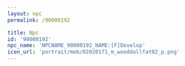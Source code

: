 ```yaml
---
layout: npc
permalink: /90000192

title: Npc
id: '90000192'
npc_name: 'NPCNAME_90000192_NAME:[F]Develop'
icon_url: 'portrait/mob/02020171_m_wooddollfat02_p.png'
---
```

